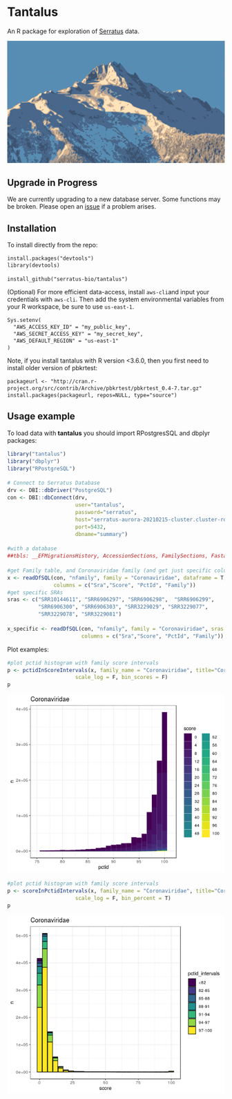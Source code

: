 # Tantalus

An R package for exploration of [Serratus](https://github.com/ababaian/serratus) data.

![Tantalus Mountain in Squamish, BC. Canada](img/tantalus.png)

## Upgrade in Progress

We are currently upgrading to a new database server. Some functions may be broken. Please open an [issue](https://github.com/serratus-bio/tantalus/issues) if a problem arises.

## Installation
To install directly from the repo:

```
install.packages("devtools")
library(devtools)

install_github("serratus-bio/tantalus")
```

(Optional) For more efficient data-access, install `aws-cli`and input your credentials with `aws-cli`. Then add the system environmental variables from your R workspace, be sure to use `us-east-1`.

```
Sys.setenv(
  "AWS_ACCESS_KEY_ID" = "my_public_key",
  "AWS_SECRET_ACCESS_KEY" = "my_secret_key",
  "AWS_DEFAULT_REGION" = "us-east-1"
)
```

Note, if you install tantalus with R version <3.6.0, then you first need to install older version of pbkrtest:

```
packageurl <- "http://cran.r-project.org/src/contrib/Archive/pbkrtest/pbkrtest_0.4-7.tar.gz"
install.packages(packageurl, repos=NULL, type="source")
```

## Usage example

To load data with **tantalus** you should import RPostgresSQL and dbplyr packages:

```R
library("tantalus")
library("dbplyr")
library("RPostgreSQL") 

# Connect to Serratus Database
drv <- DBI::dbDriver("PostgreSQL")
con <- DBI::dbConnect(drv, 
                      user="tantalus", 
                      password="serratus",
                      host="serratus-aurora-20210215-cluster.cluster-ro-ccz9y6yshbls.us-east-1.rds.amazonaws.com", 
                      port=5432, 
                      dbname="summary")

#with a database
##tbls: __EFMigrationsHistory, AccessionSections, FamilySections, FastaSections, Runs

#get Family table, and Coronaviridae family (and get just specific columns)
x <- readDfSQL(con, "nfamily", family = "Coronaviridae", dataframe = T, 
               columns = c("Sra","Score", "PctId", "Family"))
#get specific SRAs
sras <- c("SRR10144611", "SRR6906297", "SRR6906298",  "SRR6906299", 
          "SRR6906300", "SRR6906303", "SRR3229029", "SRR3229077", 
          "SRR3229078", "SRR3229081")

x_specific <- readDfSQL(con, "nfamily", family = "Coronaviridae", sras = sras, dataframe = T, 
                        columns = c("Sra","Score", "PctId", "Family"))
```

Plot examples:

```R
#plot pctid histogram with family score intervals
p <- pctidInScoreIntervals(x, family_name = "Coronaviridae", title="Coronaviridae",
                      scale_log = F, bin_scores = F)
p
```

![](img/new_img_1.png)

```R
#plot pctid histogram with family score intervals
p <- scoreInPctidIntervals(x, family_name = "Coronaviridae", title="Coronaviridae",
                      scale_log = F, bin_percent = T)
p
```

![](img/new_img_2.png)
